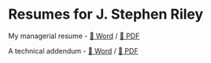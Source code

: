 # Resumes for J. Stephen Riley

My managerial resume - [:page_facing_up: Word](https://github.com/stephen-riley/resumes/blob/master/word/Stephen%20Riley%20general%20resume%20-%20Nov%202019.docx) / [:page_with_curl: PDF](https://github.com/stephen-riley/resumes/blob/master/pdf/Stephen%20Riley%20general%20resume%20-%20Nov%202019.pdf)

A technical addendum - [:page_facing_up: Word](https://github.com/stephen-riley/resumes/blob/master/word/Stephen%20Riley%20technical%20addendum%20-%20Nov%202019.docx) / [:page_with_curl: PDF](https://github.com/stephen-riley/resumes/blob/master/pdf/Stephen%20Riley%20technical%20addendum%20-%20Nov%202019.pdf)